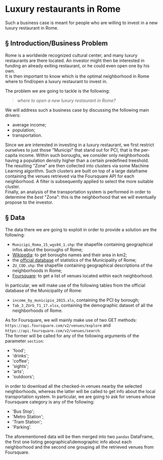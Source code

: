
# Luxury restaurants in Rome

Such a business case is meant for people who are willing to invest in a new luxury restaurant in Rome.

## § Introduction/Business Problem

Rome is a worldwide recognized cultural center, and many luxury restaurants are there located. An investor might then be interested in funding an already exiting restaurant, or he could even open one by his own.  
It is then important to know which is the optimal neighborhood in Rome where to find/open a luxury restaurant to invest in.


The problem we are going to tackle is the following:

> _where to open a new luxury restaurant in Rome?_

We will address such a business case by discussing the following main drivers:
- average income;
- population;
- transportation.

Since we are interested in investing in a luxury restaurant, we first restrict ourselves to just those "Municipi" that stand out for PCI, that is the per-capita income. Within such boroughs, we consider only neighborhoods having a population density higher than a certain predefined treeshold.  
The resulting "Zone" are then collected into clusters via some Machine Learning algorithm. Such clusters are built on top of a large dataframe containing the venues retrieved via the Foursquare API for each neighborhood. A filter is subsequently applied to select the more suitable cluster.  
Finally, an analysis of the transportation system is performed in order to determine the _best_ "Zona": this is the neighborhood that we will eventually propose to the investor.


## § Data


The data there we are going to exploit in order to provide a solution are the following:
- `Municipi_Roma_15_wgs84_1.shp`: the shapefile containing geographical infos about the boroughs of Rome;
- [Wikipedia](https://it.wikipedia.org/wiki/Municipi_di_Roma): to get boroughs names and their area in km2;
- the [official database](https://www.comune.roma.it/web/it/analisi-statistiche.page) of statistics of the Municipality of Rome;
- `ZU_COD.shp`: the shapefile containing geographical descriptions of the neighborhoods in Rome; 
- [Foursquare](https://www.foursquare.com/): to get a list of venues located within each neighborhood.

In particular, we will make use of the following tables from the official database of the Municipality of Rome:
- `income_by_municipio_2015.xls`, containing the PCI by borough;
- `Tab_3_ZUrb_T1_17.xlsx`, containing the demographic dataset of all the neighborhoods of Rome.

As for Foursquare, we will mainly make use of two GET methods:  
`https://api.foursquare.com/v2/venues/explore` and `https://api.foursquare.com/v2/venues/search`.  
The former will be called for any of the following arguments of the parameter `section`:
- 'food';
- 'drinks';
- 'coffee';
- 'sights';
- 'arts';
- 'outdoors';

in order to download all the checked-in venues nearby the selected neighborhoods, whereas the latter will be called to get info about the local transportation system. In particular, we are going to ask for venues whose Foursquare category is any of the following:
- 'Bus Stop';
- 'Metro Station';
- 'Tram Station';
- 'Parking'.

The aforementioned data will be then merged into two `pandas` DataFrame, the first one listing geographical\demographic info about each neighborhood and the second one grouping all the retrieved venues from Foursquare. 
